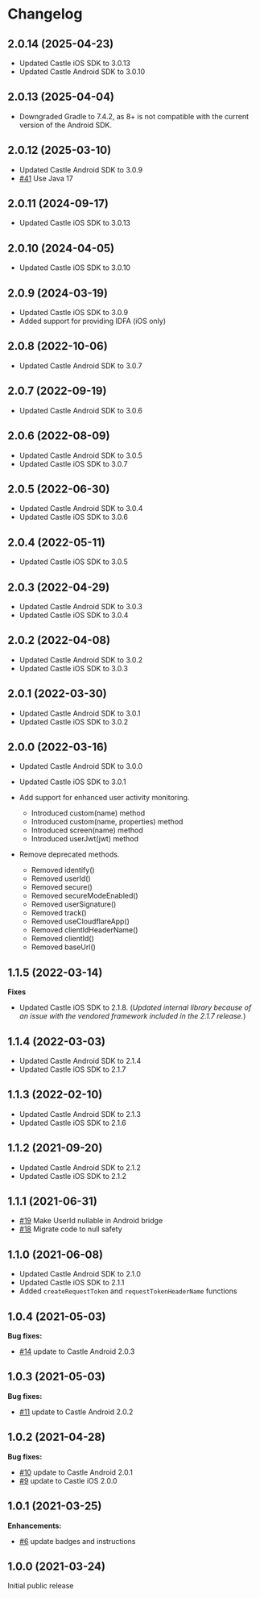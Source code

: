 # Changelog

## 2.0.14 (2025-04-23)
- Updated Castle iOS SDK to 3.0.13
- Updated Castle Android SDK to 3.0.10

## 2.0.13 (2025-04-04)
- Downgraded Gradle to 7.4.2, as 8+ is not compatible with the current version of the Android SDK.

## 2.0.12 (2025-03-10)
- Updated Castle Android SDK to 3.0.9
- [#41](https://github.com/castle/castle-flutter/pull/41) Use Java 17

## 2.0.11 (2024-09-17)
- Updated Castle iOS SDK to 3.0.13

## 2.0.10 (2024-04-05)
- Updated Castle iOS SDK to 3.0.10

## 2.0.9 (2024-03-19)
- Updated Castle iOS SDK to 3.0.9
- Added support for providing IDFA (iOS only)

## 2.0.8 (2022-10-06)
- Updated Castle Android SDK to 3.0.7

## 2.0.7 (2022-09-19)
- Updated Castle Android SDK to 3.0.6

## 2.0.6 (2022-08-09)
- Updated Castle Android SDK to 3.0.5
- Updated Castle iOS SDK to 3.0.7

## 2.0.5 (2022-06-30)
- Updated Castle Android SDK to 3.0.4
- Updated Castle iOS SDK to 3.0.6

## 2.0.4 (2022-05-11)
- Updated Castle iOS SDK to 3.0.5

## 2.0.3 (2022-04-29)
- Updated Castle Android SDK to 3.0.3
- Updated Castle iOS SDK to 3.0.4

## 2.0.2 (2022-04-08)
- Updated Castle Android SDK to 3.0.2
- Updated Castle iOS SDK to 3.0.3

## 2.0.1 (2022-03-30)
- Updated Castle Android SDK to 3.0.1
- Updated Castle iOS SDK to 3.0.2

## 2.0.0 (2022-03-16)
- Updated Castle Android SDK to 3.0.0
- Updated Castle iOS SDK to 3.0.1

- Add support for enhanced user activity monitoring.
	- Introduced custom(name) method
	- Introduced custom(name, properties) method
	- Introduced screen(name) method
	- Introduced userJwt(jwt) method
- Remove deprecated methods.
	- Removed identify()
	- Removed userId()
	- Removed secure()
	- Removed secureModeEnabled()
	- Removed userSignature()
	- Removed track()
	- Removed useCloudflareApp()
	- Removed clientIdHeaderName()
	- Removed clientId()
	- Removed baseUrl()

## 1.1.5 (2022-03-14)
**Fixes**

- Updated Castle iOS SDK to 2.1.8. (*Updated internal library because of an issue with the vendored framework included in the 2.1.7 release.*)

## 1.1.4 (2022-03-03)
- Updated Castle Android SDK to 2.1.4
- Updated Castle iOS SDK to 2.1.7

## 1.1.3 (2022-02-10)
- Updated Castle Android SDK to 2.1.3
- Updated Castle iOS SDK to 2.1.6

## 1.1.2 (2021-09-20)
- Updated Castle Android SDK to 2.1.2
- Updated Castle iOS SDK to 2.1.2

## 1.1.1 (2021-06-31)
- [#19](https://github.com/castle/castle-flutter/pull/19) Make UserId nullable in Android bridge
- [#18](https://github.com/castle/castle-flutter/pull/18) Migrate code to null safety

## 1.1.0 (2021-06-08)
- Updated Castle Android SDK to 2.1.0
- Updated Castle iOS SDK to 2.1.1
- Added `createRequestToken` and `requestTokenHeaderName` functions

## 1.0.4 (2021-05-03)
**Bug fixes:**

- [#14](https://github.com/castle/castle-flutter/pull/14) update to Castle Android 2.0.3

## 1.0.3 (2021-05-03)
**Bug fixes:**

- [#11](https://github.com/castle/castle-flutter/pull/11) update to Castle Android 2.0.2

## 1.0.2 (2021-04-28)
**Bug fixes:**

- [#10](https://github.com/castle/castle-flutter/pull/10) update to Castle Android 2.0.1
- [#9](https://github.com/castle/castle-flutter/pull/9) update to Castle iOS 2.0.0

## 1.0.1 (2021-03-25)
**Enhancements:**

- [#6](https://github.com/castle/castle-flutter/pull/6) update badges and instructions

## 1.0.0 (2021-03-24)
Initial public release
